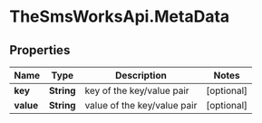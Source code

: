 # TheSmsWorksApi.MetaData

## Properties

Name | Type | Description | Notes
------------ | ------------- | ------------- | -------------
**key** | **String** | key of the key/value pair | [optional] 
**value** | **String** | value of the key/value pair | [optional] 


